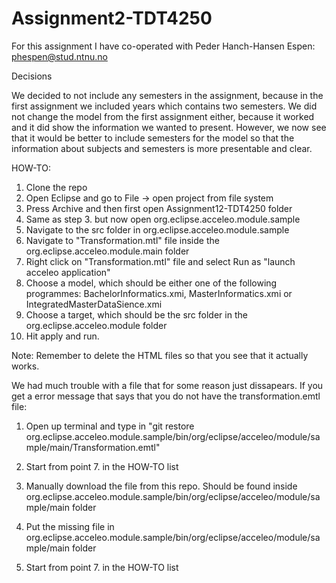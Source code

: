 # Assignment2-TDT4250

For this assignment I have co-operated with Peder Hanch-Hansen Espen: phespen@stud.ntnu.no

Decisions

We decided to not include any semesters in the assignment, because in the first assignment we included years which contains two semesters. We did not change the model from the first assignment either, because it worked and it did show the information we wanted to present. However, we now see that it would be better to include semesters for the model so that the information about subjects and semesters is more presentable and clear.


HOW-TO:

1. Clone the repo
2. Open Eclipse and go to File -> open project from file system
3. Press Archive and then first open Assignment12-TDT4250 folder
4. Same as step 3. but now open org.eclipse.acceleo.module.sample
5. Navigate to the src folder in org.eclipse.acceleo.module.sample
6. Navigate to "Transformation.mtl" file inside the org.eclipse.acceleo.module.main folder
7. Right click on "Transformation.mtl" file and select Run as "launch acceleo application"
8. Choose a model, which should be either one of the following programmes: BachelorInformatics.xmi, MasterInformatics.xmi or IntegratedMasterDataSience.xmi
9. Choose a target, which should be the src folder in the org.eclipse.acceleo.module folder
10. Hit apply and run.

Note: Remember to delete the HTML files so that you see that it actually works. 

We had much trouble with a file that for some reason just dissapears. If you get a error message that says that you do not have the transformation.emtl file:

1. Open up terminal and type in "git restore org.eclipse.acceleo.module.sample/bin/org/eclipse/acceleo/module/sample/main/Transformation.emtl"
2. Start from point 7. in the HOW-TO list

1. Manually download the file from this repo. Should be found inside org.eclipse.acceleo.module.sample/bin/org/eclipse/acceleo/module/sample/main folder
2. Put the missing file in org.eclipse.acceleo.module.sample/bin/org/eclipse/acceleo/module/sample/main folder
3. Start from point 7. in the HOW-TO list


